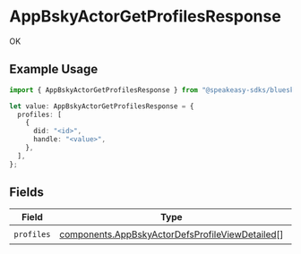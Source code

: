 # AppBskyActorGetProfilesResponse

OK

## Example Usage

```typescript
import { AppBskyActorGetProfilesResponse } from "@speakeasy-sdks/bluesky/models/operations";

let value: AppBskyActorGetProfilesResponse = {
  profiles: [
    {
      did: "<id>",
      handle: "<value>",
    },
  ],
};
```

## Fields

| Field                                                                                                              | Type                                                                                                               | Required                                                                                                           | Description                                                                                                        |
| ------------------------------------------------------------------------------------------------------------------ | ------------------------------------------------------------------------------------------------------------------ | ------------------------------------------------------------------------------------------------------------------ | ------------------------------------------------------------------------------------------------------------------ |
| `profiles`                                                                                                         | [components.AppBskyActorDefsProfileViewDetailed](../../models/components/appbskyactordefsprofileviewdetailed.md)[] | :heavy_check_mark:                                                                                                 | N/A                                                                                                                |